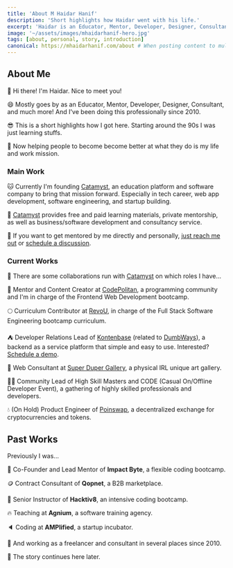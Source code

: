 ```yaml
---
title: 'About M Haidar Hanif'
description: 'Short highlights how Haidar went with his life.'
excerpt: 'Haidar is an Educator, Mentor, Developer, Designer, Consultant. Currently working on Catamyst and with CodePolitan, RevoU, Kontenbase, Poinswap, High Skill Masters, and Casual On/Offline Developer Event. Was also at Impact Byte, Hacktiv8, and so on...'
image: '~/assets/images/mhaidarhanif-hero.jpg'
tags: [about, personal, story, introduction]
canonical: https://mhaidarhanif.com/about # When posting content to multiple platforms at the same time (such as this website and Medium) and want to specify the ultimate authority. Remove it to automatically generate canonical
---
```


## About Me

👋 Hi there! I'm Haidar. Nice to meet you!

😄 Mostly goes by as an Educator, Mentor, Developer, Designer, Consultant, and much more! And I've been doing this professionally since 2010.

😎 This is a short highlights how I got here. Starting around the 90s I was just learning stuffs.

🧊 Now helping people to become become better at what they do is my life and work mission.

### Main Work

🐱 Currently I'm founding [Catamyst](https://catamyst.com), an education platform and software company to bring that mission forward. Especially in tech career, web app development, software engineering, and startup building.

🐯 [Catamyst](https://catamyst.com) provides free and paid learning materials, private mentorship, as well as business/software development and consultancy service.

🦁 If you want to get mentored by me directly and personally, [just reach me out](https://t.me/mhaidarhanif) or [schedule a discussion](https://a.catamyst.com/haidar-discuss).

### Current Works

💼 There are some collaborations run with [Catamyst](https://catamyst.com) on which roles I have...

💠 Mentor and Content Creator at [CodePolitan](https://catamyst.codepolitan.com), a programming community and I'm in charge of the Frontend Web Development bootcamp.

🌕 Curriculum Contributor at [RevoU](https://revou.co/software-engineering), in charge of the Full Stack Software Engineering bootcamp curriculum.

⛺ Developer Relations Lead of [Kontenbase](https://kontenbase.com) (related to [DumbWays](https://dumbways.id)), a backend as a service platform that simple and easy to use. Interested? [Schedule a demo](https://kontenbase.com/demo).

🎨 Web Consultant at [Super Duper Gallery](https://superdupergallery.com), a physical IRL unique art gallery.

🧑‍💻 Community Lead of High Skill Masters and CODE (Casual On/Offline Developer Event), a gathering of highly skilled professionals and developers.

💧 (On Hold) Product Engineer of [Poinswap](https://poinswap), a decentralized exchange for cryptocurrencies and tokens.

## Past Works

Previously I was...

🐲 Co-Founder and Lead Mentor of **Impact Byte**, a flexible coding bootcamp.

🪙 Contract Consultant of **Qopnet**, a B2B marketplace.

🦊 Senior Instructor of **Hacktiv8**, an intensive coding bootcamp.

🔥 Teaching at **Agnium**, a software training agency.

🔈 Coding at **AMPlified**, a startup incubator.

🍜 And working as a freelancer and consultant in several places since 2010.

🍵 The story continues here later.
